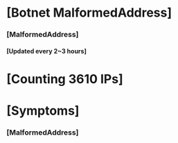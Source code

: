 # [Botnet MalformedAddress]
### [MalformedAddress]
#### [Updated every 2~3 hours]

# [Counting 3610 IPs]

# [Symptoms] 
###   [MalformedAddress]
